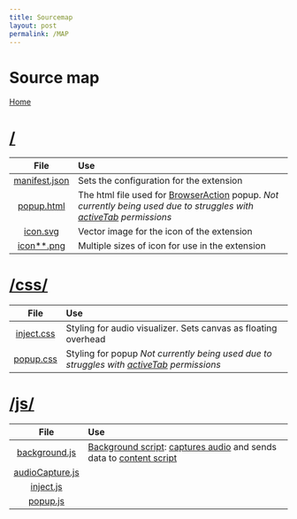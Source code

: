 ```yaml
---
title: Sourcemap
layout: post
permalink: /MAP
---
```

# Source map
[Home](/Chrome-Audio-Visualizer/)

# [/](#)
| File   | Use  |
| :---:  | :--- |
| [manifest.json](https://github.com/Douile/Chrome-Audio-Visualizer/blob/master/manifest.json) | Sets the configuration for the extension |
| [popup.html](https://github.com/Douile/Chrome-Audio-Visualizer/blob/master/popup.html) | The html file used for [BrowserAction](https://developer.chrome.com/extensions/browserAction) popup. *Not currently being used due to struggles with [activeTab](https://developer.chrome.com/extensions/activeTab) permissions*|
| [icon.svg](https://github.com/Douile/Chrome-Audio-Visualizer/blob/master/icon.svg) | Vector image for the icon of the extension |
| [icon**.png](https://github.com/Douile/Chrome-Audio-Visualizer/blob/master/icon128.png) | Multiple sizes of icon for use in the extension |

# [/css/](#css)
| File  | Use  |
| :---: | :--- |
| [inject.css](https://github.com/Douile/Chrome-Audio-Visualizer/blob/master/css/inject.css) | Styling for audio visualizer. Sets canvas as floating overhead |
| [popup.css](https://github.com/Douile/Chrome-Audio-Visualizer/blob/master/css/popup.css) | Styling for popup *Not currently being used due to struggles with [activeTab](https://developer.chrome.com/extensions/activeTab) permissions* |

# [/js/](#js)
| File  | Use  |
| :---: | :--- |
| [background.js](https://github.com/Douile/Chrome-Audio-Visualizer/blob/master/js/background.js) | [Background script](https://developer.chrome.com/extensions/background_pages): [captures audio](https://developer.chrome.com/extensions/tabCapture) and sends data to [content script](https://developer.chrome.com/extensions/content_scripts) |
| [audioCapture.js](https://github.com/Douile/Chrome-Audio-Visualizer/blob/master/js/audioCapture.js) | |
| [inject.js](https://github.com/Douile/Chrome-Audio-Visualizer/blob/master/js/inject.js) | |
| [popup.js](https://github.com/Douile/Chrome-Audio-Visualizer/blob/master/js/popup.js) | |
